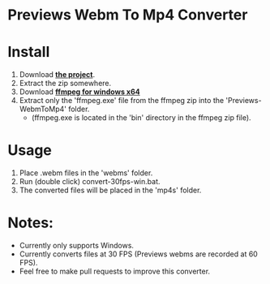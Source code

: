 # Previews Webm To Mp4 Converter

# Install
1. Download **[the project](https://github.com/Previews-app/Previews-WebmToMp4/archive/refs/heads/master.zip)**.
2. Extract the zip somewhere.
3. Download **[ffmpeg for windows x64](https://github.com/BtbN/FFmpeg-Builds/releases/download/latest/ffmpeg-master-latest-win64-gpl.zip)**
4. Extract only the 'ffmpeg.exe' file from the ffmpeg zip into the 'Previews-WebmToMp4' folder.
   * (ffmpeg.exe is located in the 'bin' directory in the ffmpeg zip file).

# Usage
1. Place .webm files in the 'webms' folder.
2. Run (double click) convert-30fps-win.bat.
3. The converted files will be placed in the 'mp4s' folder.


# Notes:
* Currently only supports Windows.
* Currently converts files at 30 FPS (Previews webms are recorded at 60 FPS).
* Feel free to make pull requests to improve this converter.